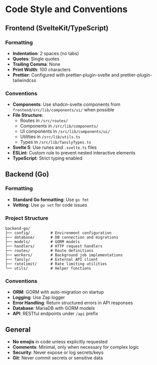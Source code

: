 # Code Style and Conventions

## Frontend (SvelteKit/TypeScript)

### Formatting
- **Indentation**: 2 spaces (no tabs)
- **Quotes**: Single quotes
- **Trailing Comma**: None
- **Print Width**: 100 characters
- **Prettier**: Configured with prettier-plugin-svelte and prettier-plugin-tailwindcss

### Conventions
- **Components**: Use shadcn-svelte components from `frontend/src/lib/components/ui/` when possible
- **File Structure**: 
  - Routes in `/src/routes/`
  - Components in `/src/lib/components/`
  - UI components in `/src/lib/components/ui/`
  - Utilities in `/src/lib/utils.ts`
  - Types in `/src/lib/fanslyTypes.ts`
- **Svelte 5**: Use runes and `.svelte.ts` files
- **ESLint**: Custom rule to prevent nested interactive elements
- **TypeScript**: Strict typing enabled

## Backend (Go)

### Formatting
- **Standard Go formatting**: Use `go fmt`
- **Vetting**: Use `go vet` for code issues

### Project Structure
```
backend-go/
├── config/         # Environment configuration
├── database/       # DB connection and migrations
├── models/         # GORM models
├── handlers/       # HTTP request handlers
├── routes/         # Route definitions
├── workers/        # Background job implementations
├── fansly/         # External API client
├── ratelimit/      # Rate limiting utilities
└── utils/          # Helper functions
```

### Conventions
- **ORM**: GORM with auto-migration on startup
- **Logging**: Use Zap logger
- **Error Handling**: Return structured errors in API responses
- **Database**: MariaDB with GORM models
- **API**: RESTful endpoints under `/api` prefix

## General
- **No emojis** in code unless explicitly requested
- **Comments**: Minimal, only when necessary for complex logic
- **Security**: Never expose or log secrets/keys
- **Git**: Never commit secrets or sensitive data